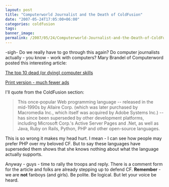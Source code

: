 ```yaml
---
layout: post
title: "Computerworld Journalist and the Death of ColdFusion"
date: "2007-05-24T17:05:00+06:00"
categories: coldfusion 
tags: 
banner_image: 
permalink: /2007/05/24/Computerworld-Journalist-and-the-Death-of-ColdFusion
---
```


-sigh- Do we really have to go through this again? Do computer journalists actually - you know - work with computers? Mary Brandel of Computerword posted this interesting article:

<a href="http://www.computerworld.com/action/article.do?command=viewArticleBasic&articleId=9020942&pageNumber=1">The top 10 dead (or dying) computer skills</a>

<a href="http://www.computerworld.com/action/article.do?command=printArticleBasic&articleId=9020942">Print version - much fewer ads</a>

I'll quote from the ColdFusion section:

<blockquote>
This once-popular Web programming language -- released in the mid-1990s by Allaire Corp. (which was later purchased by Macromedia Inc., which itself was acquired by Adobe Systems Inc.) -- has since been superseded by other development platforms, including Microsoft Corp.'s Active Server Pages and .Net, as well as Java, Ruby on Rails, Python, PHP and other open-source languages.
</blockquote>

This is so wrong it makes my head hurt. I mean - I can see how people may prefer PHP over my beloved CF. But to say these languages have superseded them shows that she knows nothing about what the language actually supports.

Anyway - guys - time to rally the troops and reply. There is a comment form for the article and folks are already stepping up to defend CF. <b>Remember</b> - we are <b>not</b> fanboys (and girls). Be polite. Be logical. But let your voice be heard.